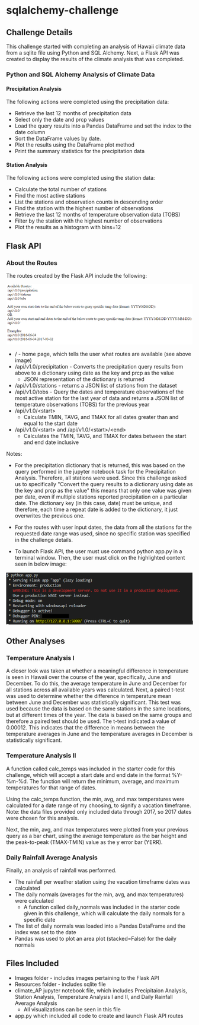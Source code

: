 #  sqlalchemy-challenge

## Challenge Details

This challenge started with completing an analysis of Hawaii climate data from a sqlite file using Python and SQL Alchemy. Next, a Flask API was created to display the results of the climate analysis that was completed.

### Python and SQL Alchemy Analysis of Climate Data

#### Precipitation Analysis

The following actions were completed using the precipitation data:

* Retrieve the last 12 months of precipitation data
* Select only the date and prcp values
* Load the query results into a Pandas DataFrame and set the index to the date column
* Sort the DataFrame values by date.
* Plot the results using the DataFrame plot method
* Print the summary statistics for the precipitation data

#### Station Analysis

The following actions were completed using the station data:

* Calculate the total number of stations
* Find the most active stations
* List the stations and observation counts in descending order
* Find the station with the highest number of observations
* Retrieve the last 12 months of temperature observation data (TOBS)
* Filter by the station with the highest number of observations
* Plot the results as a histogram with bins=12

## Flask API

### About the Routes

The routes created by the Flask API include the following:

![Flask Home Page](Images/Home_page.PNG)

* / - home page, which tells the user what routes are available (see above image)
* /api/v1.0/precipitation - Converts the precipitation query results from above to a dictionary using date as the key and prcp as the value
    * JSON representation of the dictionary is returned
* /api/v1.0/stations - returns a JSON list of stations from the dataset
* /api/v1.0/tobs - Query the dates and temperature observations of the most active station for the last year of data and returns a JSON list of temperature observations (TOBS) for the previous year
* /api/v1.0/\<start> 
    * Calculate TMIN, TAVG, and TMAX for all dates greater than and equal to the start date
* /api/v1.0/\<start> and /api/v1.0/\<start>/\<end> 
    * Calculates the TMIN, TAVG, and TMAX for dates between the start and end date inclusive
  
Notes:
* For the precipitation dictionary that is returned, this was based on the query performed in the jupyter notebook task for the Precipitation Analysis. Therefore, all stations were used. Since this challenge asked us to specifically "Convert the query results to a dictionary using date as the key and prcp as the value" this means that only one value was given per date, even if multiple stations reported precipitation on a particular date. The dictionary key (in this case, date) must be unique, and therefore, each time a repeat date is added to the dictionary, it just overwrites the previous one.

* For the routes with user input dates, the data from all the stations for the requested date range was used, since no specific station was specified in the challenge details.

* To launch Flask API, the user must use command python app.py in a terminal window. Then, the user must click on the highlighted content seen in below image:

![Launching Flask API](Images/Launch_Flask_API_image.PNG)

## Other Analyses

### Temperature Analysis I

A closer look was taken at whether a meaningful difference in temperature is seen in Hawaii over the course of the year, specifically, June and December. To do this, the average temperature in June and December for all stations across all available years was calculated. Next, a paired t-test was used to determine whether the difference in temperature mean between June and December was statistically significant. This test was used because the data is based on the same stations in the same locations, but at different times of the year. The data is based on the same groups and therefore a paired test should be used. The t-test indicated a value of 0.00012. This indicates that the difference in means between the temperature averages in June and the temperature averages in December is statistically significant.

### Temperature Analysis II

A function called calc_temps was included in the starter code for this challenge, which will accept a start date and end date in the format %Y-%m-%d. The function will return the minimum, average, and maximum temperatures for that range of dates.

Using the calc_temps function, the min, avg, and max temperatures were calculated for a date range of my choosing, to signify a vacation timeframe. Note: the data files provided only included data through 2017, so 2017 dates were chosen for this analysis.

Next, the min, avg, and max temperatures were plotted from your previous query as a bar chart, using the average temperature as the bar height and the peak-to-peak (TMAX-TMIN) value as the y error bar (YERR).

### Daily Rainfall Average Analysis

Finally, an analysis of rainfall was performed.

* The rainfall per weather station using the vacation timeframe dates was calculated
* The daily normals (averages for the min, avg, and max temperatures) were calculated
    * A function called daily_normals was included in the starter code given in this challenge, which will calculate the daily normals for a specific date
* The list of daily normals was loaded into a Pandas DataFrame and the index was set to the date
* Pandas was used to plot an area plot (stacked=False) for the daily normals

## Files Included

* Images folder - includes images pertaining to the Flask API 
* Resources folder - includes sqlite file
* climate_AP jupyter notebook file, which includes Precipitaion Analysis, Station Analysis, Temperature Analysis I and II, and Daily Rainfall Average Analysis
    * All visualizations can be seen in this file
* app.py which included all code to create and launch Flask API routes


